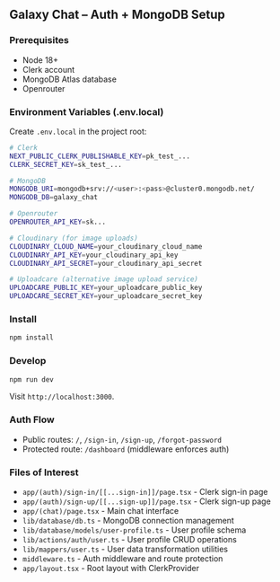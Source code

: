 ## Galaxy Chat – Auth + MongoDB Setup

### Prerequisites
- Node 18+
- Clerk account
- MongoDB Atlas database
- Openrouter 

### Environment Variables (.env.local)
Create `.env.local` in the project root:

```bash
# Clerk
NEXT_PUBLIC_CLERK_PUBLISHABLE_KEY=pk_test_...
CLERK_SECRET_KEY=sk_test_...

# MongoDB
MONGODB_URI=mongodb+srv://<user>:<pass>@cluster0.mongodb.net/
MONGODB_DB=galaxy_chat

# Openrouter
OPENROUTER_API_KEY=sk...

# Cloudinary (for image uploads)
CLOUDINARY_CLOUD_NAME=your_cloudinary_cloud_name
CLOUDINARY_API_KEY=your_cloudinary_api_key
CLOUDINARY_API_SECRET=your_cloudinary_api_secret

# Uploadcare (alternative image upload service)
UPLOADCARE_PUBLIC_KEY=your_uploadcare_public_key
UPLOADCARE_SECRET_KEY=your_uploadcare_secret_key
```

### Install
```bash
npm install
```

### Develop
```bash
npm run dev
```
Visit `http://localhost:3000`.

### Auth Flow
- Public routes: `/`, `/sign-in`, `/sign-up`, `/forgot-password`
- Protected route: `/dashboard` (middleware enforces auth)

### Files of Interest
- `app/(auth)/sign-in/[[...sign-in]]/page.tsx` - Clerk sign-in page
- `app/(auth)/sign-up/[[...sign-up]]/page.tsx` - Clerk sign-up page
- `app/(chat)/page.tsx` - Main chat interface
- `lib/database/db.ts` - MongoDB connection management
- `lib/database/models/user-profile.ts` - User profile schema
- `lib/actions/auth/user.ts` - User profile CRUD operations
- `lib/mappers/user.ts` - User data transformation utilities
- `middleware.ts` - Auth middleware and route protection
- `app/layout.tsx` - Root layout with ClerkProvider